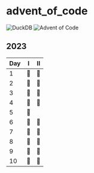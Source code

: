 # advent_of_code

![DuckDB](https://img.shields.io/badge/Database-DuckDB-orange)
![Advent of Code](https://img.shields.io/badge/Advent%20of%20Code-2023-red)

## 2023

| Day 	| I 	| II 	|
|-----	|---	|----	|
| 1   	| 🦆 	| 🦆  	|
| 2   	| 🦆 	| 🦆  	|
| 3   	| 🦆 	| 🦆  	|
| 4   	| 🦆 	| 🦆  	|
| 5   	| 🦆 	|    	|
| 6   	| 🦆 	| 🦆  	|
| 7   	| 🦆 	| 🦆  	|
| 8   	| 🦆 	| 🦆  	|
| 9   	| 🦆 	| 🦆  	|
| 10  	| 🦆 	| 🦆  	|
